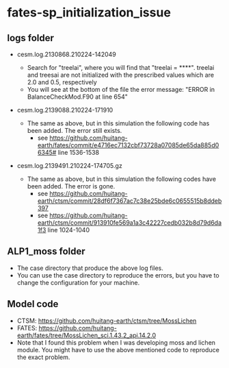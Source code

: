 # fates-sp_initialization_issue

## logs folder

- cesm.log.2130868.210224-142049  
  - Search for "treelai", where you will find that "treelai = ****". treelai and treesai are not initialized with the prescribed values which are 2.0 and 0.5, respectively
  - You will see at the bottom of the file the error message: "ERROR in BalanceCheckMod.F90 at line 654"

- cesm.log.2139088.210224-171910
  - The same as above, but in this simulation the following code has been added. The error still exists. 
    - see https://github.com/huitang-earth/fates/commit/e4716ec7132cbf73728a07085de65da885d06345# line 1536-1538 

- cesm.log.2139491.210224-174705.gz
  - The same as above, but in this simulation the following codes have been added. The error is gone.
    - see https://github.com/huitang-earth/ctsm/commit/28df6f7367ac7c38e25bde6c0655515b8ddeb397
    - see https://github.com/huitang-earth/ctsm/commit/913910fe569a1a3c42227cedb032b8d79d6da1f3 line 1024-1040

## ALP1_moss folder
- The case directory that produce the above log files.
- You can use the case directory to reproduce the errors, but you have to change the configuration for your machine. 

## Model code    
- CTSM: https://github.com/huitang-earth/ctsm/tree/MossLichen
- FATES: https://github.com/huitang-earth/fates/tree/MossLichen_sci.1.43.2_api.14.2.0
- Note that I found this problem when I was developing moss and lichen module. You might have to use the above mentioned code to reproduce the exact problem.
